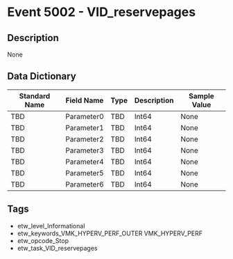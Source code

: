 # Event 5002 - VID_reservepages

## Description
None

## Data Dictionary
|Standard Name|Field Name|Type|Description|Sample Value|
|---|---|---|---|---|
|TBD|Parameter0|TBD|Int64|None|None|
|TBD|Parameter1|TBD|Int64|None|None|
|TBD|Parameter2|TBD|Int64|None|None|
|TBD|Parameter3|TBD|Int64|None|None|
|TBD|Parameter4|TBD|Int64|None|None|
|TBD|Parameter5|TBD|Int64|None|None|
|TBD|Parameter6|TBD|Int64|None|None|

## Tags
* etw_level_Informational
* etw_keywords_VMK_HYPERV_PERF_OUTER VMK_HYPERV_PERF
* etw_opcode_Stop
* etw_task_VID_reservepages
